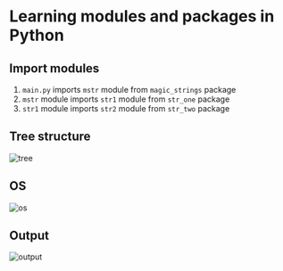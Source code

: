 # Learning modules and packages in Python

## Import modules

1. `main.py` imports `mstr` module from `magic_strings` package
2. `mstr` module imports `str1` module from `str_one` package
3. `str1` module imports `str2` module from `str_two` package

## Tree structure

![tree](https://i.imgur.com/FIxStW6.png)

## OS

![os](https://i.imgur.com/rU7KvMR.png)

## Output

![output](https://i.imgur.com/jLaReP6.png)
